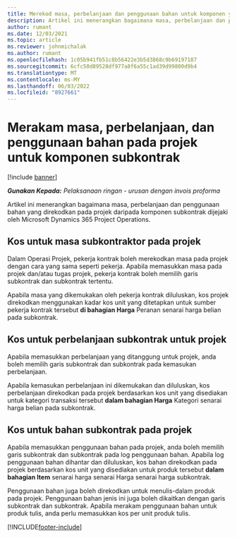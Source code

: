 ```yaml
---
title: Merekod masa, perbelanjaan dan penggunaan bahan untuk komponen yang disubkontrak
description: Artikel ini menerangkan bagaimana masa, perbelanjaan dan penggunaan bahan yang direkodkan pada projek daripada komponen subkontrak dijejaki oleh Microsoft Dynamics 365 Project Operations.
author: rumant
ms.date: 12/03/2021
ms.topic: article
ms.reviewer: johnmichalak
ms.author: rumant
ms.openlocfilehash: 1c05b941fb51c8b56422e3b5d3868c9b69197187
ms.sourcegitcommit: 6cfc50d89528df977a8f6a55c1ad39d99800d9b4
ms.translationtype: MT
ms.contentlocale: ms-MY
ms.lasthandoff: 06/03/2022
ms.locfileid: "8927661"
---
```

# <a name="recording-time-expenses-and-material-usage-on-projects-for-subcontracted-components"></a>Merakam masa, perbelanjaan, dan penggunaan bahan pada projek untuk komponen subkontrak

[!include [banner](../../includes/dataverse-preview.md)]

_**Gunakan Kepada:** Pelaksanaan ringan - urusan dengan invois proforma_

Artikel ini menerangkan bagaimana masa, perbelanjaan dan penggunaan bahan yang direkodkan pada projek daripada komponen subkontrak dijejaki oleh Microsoft Dynamics 365 Project Operations.

## <a name="costing-for-subcontractor-time-on-projects"></a>Kos untuk masa subkontraktor pada projek
Dalam Operasi Projek, pekerja kontrak boleh merekodkan masa pada projek dengan cara yang sama seperti pekerja. Apabila memasukkan masa pada projek dan/atau tugas projek, pekerja kontrak boleh memilih garis subkontrak dan subkontrak tertentu.

Apabila masa yang dikemukakan oleh pekerja kontrak diluluskan, kos projek direkodkan menggunakan kadar kos unit yang ditetapkan untuk sumber pekerja kontrak tersebut **di bahagian Harga** Peranan senarai harga belian pada subkontrak.

## <a name="costing-for-subcontracted-expenses-on-projects"></a>Kos untuk perbelanjaan subkontrak untuk projek
Apabila memasukkan perbelanjaan yang ditanggung untuk projek, anda boleh memilih garis subkontrak dan subkontrak pada kemasukan perbelanjaan. 

Apabila kemasukan perbelanjaan ini dikemukakan dan diluluskan, kos perbelanjaan direkodkan pada projek berdasarkan kos unit yang disediakan untuk kategori transaksi tersebut **dalam bahagian Harga** Kategori senarai harga belian pada subkontrak.

## <a name="costing-for-subcontracted-materials-on-projects"></a>Kos untuk bahan subkontrak pada projek
Apabila memasukkan penggunaan bahan pada projek, anda boleh memilih garis subkontrak dan subkontrak pada log penggunaan bahan. Apabila log penggunaan bahan dihantar dan diluluskan, kos bahan direkodkan pada projek berdasarkan kos unit yang disediakan untuk produk tersebut **dalam bahagian Item** senarai harga senarai Harga senarai harga subkontrak.

Penggunaan bahan juga boleh direkodkan untuk menulis-dalam produk pada projek. Penggunaan bahan jenis ini juga boleh dikaitkan dengan garis subkontrak dan subkontrak. Apabila merakam penggunaan bahan untuk produk tulis, anda perlu memasukkan kos per unit produk tulis. 


[!INCLUDE[footer-include](../../includes/footer-banner.md)]
